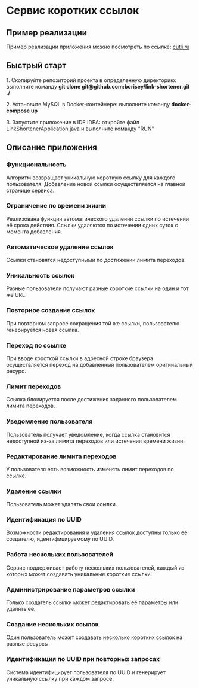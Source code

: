 <h1>Сервис коротких ссылок</h1>

<h2>Пример реализации</h2>
<p>Пример реализации приложения можно посмотреть по ссылке: <a href="http://cutli.ru/">cutli.ru</a></p>

<h2>Быстрый старт</h2>
<p>1. Скопируйте репозиторий проекта в определенную директорию: выполните команду <strong>git clone git@github.com:borisey/link-shortener.git ./</strong></p>
<p>2. Установите MySQL в Docker-контейнере: выполните команду <strong>docker-compose up</strong></p>
<p>3. Запустите приложение в IDE IDEA: откройте файл LinkShortenerApplication.java и выполните команду "RUN"</p>

<h2>Описание приложения</h2>
<h3>Функциональность</h3>
   <p>Алгоритм возвращает уникальную короткую ссылку для каждого пользователя. Добавление новой ссылки осуществляется на главной странице сервиса.</p>
<h3>Ограничение по времени жизни</h3>
   <p>Реализована функция автоматического удаления ссылки по истечении её срока действия. Ссылки удаляются по истечении одних суток с момента добавления.</p>
<h3>Автоматическое удаление ссылок</h3>
   <p>Ссылки становятся недоступными по достижении лимита переходов.</p>
<h3>Уникальность ссылок</h3>
   <p>Разные пользователи получают разные короткие ссылки на один и тот же URL.</p>
<h3>Повторное создание ссылок</h3>
   <p>При повторном запросе сокращения той же ссылки, пользователю генерируется новая ссылка.</p>
<h3>Переход по ссылке</h3>
   <p>При вводе короткой ссылки в адресной строке браузера осуществляется переход на добавленный пользователем оригинальный ресурс.</p>
<h3>Лимит переходов</h3>
   <p>Ссылка блокируется после достижения заданного пользователем лимита переходов.</p>
<h3>Уведомление пользователя</h3>
   <p>Пользователь получает уведомление, когда ссылка становится недоступной из-за лимита переходов или истечения времени жизни.</p>
<h3>Редактирование лимита переходов</h3>
   <p>У пользователя есть возможность изменять лимит переходов по ссылке.</p>
<h3>Удаление ссылки</h3>
    <p>Пользователь может удалять свои ссылки.</p>
<h3>Идентификация по UUID</h3>
    <p>Возможности редактирования и удаления ссылок доступны только её создателю, идентифицируемому по UUID.</p>
<h3>Работа нескольких пользователей</h3>
    <p>Сервис поддерживает работу нескольких пользователей, каждый из которых может создавать уникальные короткие ссылки.</p>
<h3>Администрирование параметров ссылки</h3>
    <p>Только создатель ссылки может редактировать её параметры или удалять её.</p>
<h3>Создание нескольких ссылок</h3>
    <p>Один пользователь может создавать несколько коротких ссылок на разные ресурсы.</p>
<h3>Идентификация по UUID при повторных запросах</h3>
    <p>Система идентифицирует пользователя по UUID и генерирует уникальную ссылку при каждом запросе.</p>